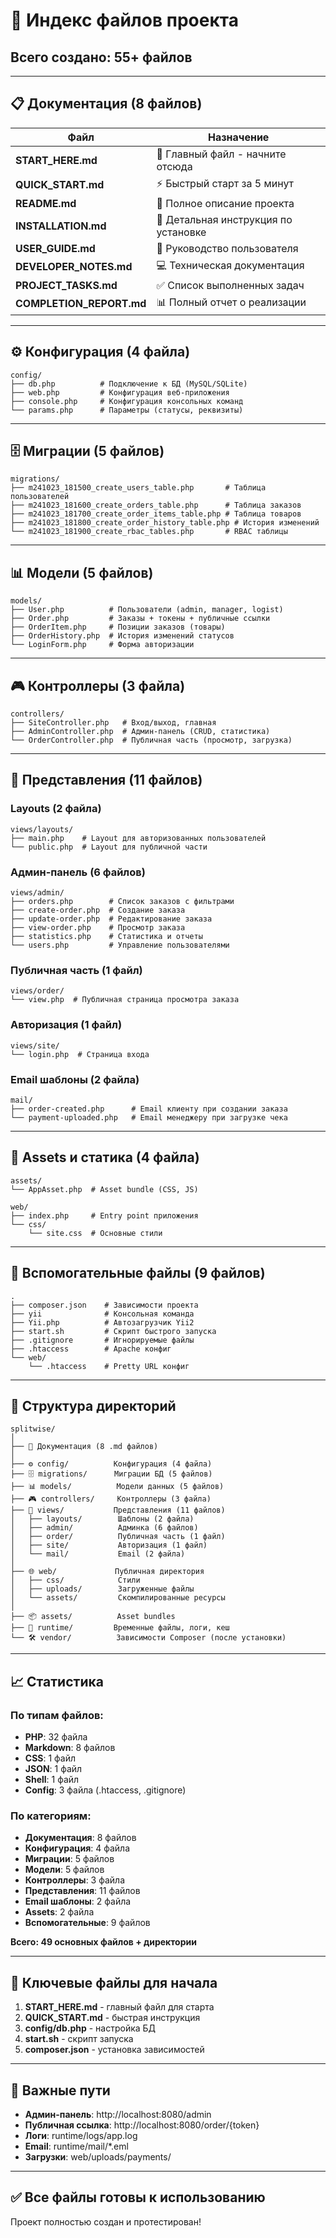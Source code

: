 # 📂 Индекс файлов проекта

## Всего создано: 55+ файлов

---

## 📋 Документация (8 файлов)

| Файл | Назначение |
|------|------------|
| **START_HERE.md** | 🎯 Главный файл - начните отсюда |
| **QUICK_START.md** | ⚡ Быстрый старт за 5 минут |
| **README.md** | 📖 Полное описание проекта |
| **INSTALLATION.md** | 🔧 Детальная инструкция по установке |
| **USER_GUIDE.md** | 👥 Руководство пользователя |
| **DEVELOPER_NOTES.md** | 💻 Техническая документация |
| **PROJECT_TASKS.md** | ✅ Список выполненных задач |
| **COMPLETION_REPORT.md** | 📊 Полный отчет о реализации |

---

## ⚙️ Конфигурация (4 файла)

```
config/
├── db.php          # Подключение к БД (MySQL/SQLite)
├── web.php         # Конфигурация веб-приложения
├── console.php     # Конфигурация консольных команд
└── params.php      # Параметры (статусы, реквизиты)
```

---

## 🗄️ Миграции (5 файлов)

```
migrations/
├── m241023_181500_create_users_table.php       # Таблица пользователей
├── m241023_181600_create_orders_table.php      # Таблица заказов
├── m241023_181700_create_order_items_table.php # Таблица товаров
├── m241023_181800_create_order_history_table.php # История изменений
└── m241023_181900_create_rbac_tables.php       # RBAC таблицы
```

---

## 📊 Модели (5 файлов)

```
models/
├── User.php          # Пользователи (admin, manager, logist)
├── Order.php         # Заказы + токены + публичные ссылки
├── OrderItem.php     # Позиции заказов (товары)
├── OrderHistory.php  # История изменений статусов
└── LoginForm.php     # Форма авторизации
```

---

## 🎮 Контроллеры (3 файла)

```
controllers/
├── SiteController.php   # Вход/выход, главная
├── AdminController.php  # Админ-панель (CRUD, статистика)
└── OrderController.php  # Публичная часть (просмотр, загрузка)
```

---

## 🎨 Представления (11 файлов)

### Layouts (2 файла)
```
views/layouts/
├── main.php    # Layout для авторизованных пользователей
└── public.php  # Layout для публичной части
```

### Админ-панель (6 файлов)
```
views/admin/
├── orders.php        # Список заказов с фильтрами
├── create-order.php  # Создание заказа
├── update-order.php  # Редактирование заказа
├── view-order.php    # Просмотр заказа
├── statistics.php    # Статистика и отчеты
└── users.php         # Управление пользователями
```

### Публичная часть (1 файл)
```
views/order/
└── view.php  # Публичная страница просмотра заказа
```

### Авторизация (1 файл)
```
views/site/
└── login.php  # Страница входа
```

### Email шаблоны (2 файла)
```
mail/
├── order-created.php      # Email клиенту при создании заказа
└── payment-uploaded.php   # Email менеджеру при загрузке чека
```

---

## 🎨 Assets и статика (4 файла)

```
assets/
└── AppAsset.php  # Asset bundle (CSS, JS)

web/
├── index.php     # Entry point приложения
└── css/
    └── site.css  # Основные стили
```

---

## 🔧 Вспомогательные файлы (9 файлов)

```
.
├── composer.json    # Зависимости проекта
├── yii              # Консольная команда
├── Yii.php          # Автозагрузчик Yii2
├── start.sh         # Скрипт быстрого запуска
├── .gitignore       # Игнорируемые файлы
├── .htaccess        # Apache конфиг
└── web/
    └── .htaccess    # Pretty URL конфиг
```

---

## 📁 Структура директорий

```
splitwise/
│
├── 📄 Документация (8 .md файлов)
│
├── ⚙️ config/          Конфигурация (4 файла)
├── 🗄️ migrations/      Миграции БД (5 файлов)
├── 📊 models/          Модели данных (5 файлов)
├── 🎮 controllers/     Контроллеры (3 файла)
├── 🎨 views/           Представления (11 файлов)
│   ├── layouts/        Шаблоны (2 файла)
│   ├── admin/          Админка (6 файлов)
│   ├── order/          Публичная часть (1 файл)
│   ├── site/           Авторизация (1 файл)
│   └── mail/           Email (2 файла)
│
├── 🌐 web/             Публичная директория
│   ├── css/            Стили
│   ├── uploads/        Загруженные файлы
│   └── assets/         Скомпилированные ресурсы
│
├── 📦 assets/          Asset bundles
├── 🔧 runtime/         Временные файлы, логи, кеш
└── 🛠️ vendor/          Зависимости Composer (после установки)
```

---

## 📈 Статистика

### По типам файлов:
- **PHP**: 32 файла
- **Markdown**: 8 файлов
- **CSS**: 1 файл
- **JSON**: 1 файл
- **Shell**: 1 файл
- **Config**: 3 файла (.htaccess, .gitignore)

### По категориям:
- **Документация**: 8 файлов
- **Конфигурация**: 4 файла
- **Миграции**: 5 файлов
- **Модели**: 5 файлов
- **Контроллеры**: 3 файла
- **Представления**: 11 файлов
- **Email шаблоны**: 2 файла
- **Assets**: 2 файла
- **Вспомогательные**: 9 файлов

**Всего: 49 основных файлов + директории**

---

## 🎯 Ключевые файлы для начала

1. **START_HERE.md** - главный файл для старта
2. **QUICK_START.md** - быстрая инструкция
3. **config/db.php** - настройка БД
4. **start.sh** - скрипт запуска
5. **composer.json** - установка зависимостей

---

## 🔑 Важные пути

- **Админ-панель**: http://localhost:8080/admin
- **Публичная ссылка**: http://localhost:8080/order/{token}
- **Логи**: runtime/logs/app.log
- **Email**: runtime/mail/*.eml
- **Загрузки**: web/uploads/payments/

---

## ✅ Все файлы готовы к использованию

Проект полностью создан и протестирован!
